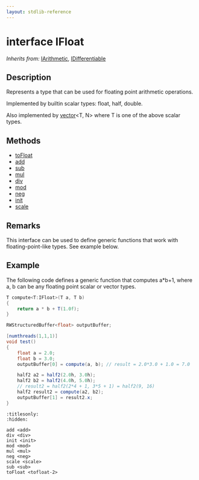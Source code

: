 ```yaml
---
layout: stdlib-reference
---
```


# interface IFloat

*Inherits from:* [IArithmetic](../iarithmetic-01/index), [IDifferentiable](../idifferentiable-01/index)

## Description

Represents a type that can be used for floating point arithmetic operations.

Implemented by builtin scalar types: <span class='code'><span class="code_keyword">float</span></span>, <span class='code'><span class="code_keyword">half</span></span>, <span class='code'><span class="code_keyword">double</span></span>.

Also implemented by <span class='code'><a href="../../types/vector/index.html" class="code_type">vector</a>&lt;T, N&gt;</span> where <span class='code'>T</span> is one of the above scalar types.


## Methods

* [toFloat](tofloat-2)
* [add](add)
* [sub](sub)
* [mul](mul)
* [div](div)
* [mod](mod)
* [neg](neg)
* [init](init)
* [scale](scale)

## Remarks

This interface can be used to define generic functions that work with floating-point-like types. See example below.

## Example

The following code defines a generic function that computes <span class='code'>a*b+1</span>, where <span class='code'>a</span>, <span class='code'>b</span> can be any floating point scalar or vector types.
```csharp
T compute<T:IFloat>(T a, T b)
{
    return a * b + T(1.0f);
}

RWStructuredBuffer<float> outputBuffer;

[numthreads(1,1,1)]
void test()
{
    float a = 2.0;
    float b = 3.0;
    outputBuffer[0] = compute(a, b); // result = 2.0*3.0 + 1.0 = 7.0

    half2 a2 = half2(2.0h, 3.0h);
    half2 b2 = half2(4.0h, 5.0h);
    // result2 = half2(2*4 + 1, 3*5 + 1) = half2(9, 16)
    half2 result2 = compute(a2, b2);
    outputBuffer[1] = result2.x;
}
```



```{toctree}
:titlesonly:
:hidden:

add <add>
div <div>
init <init>
mod <mod>
mul <mul>
neg <neg>
scale <scale>
sub <sub>
toFloat <tofloat-2>
```
